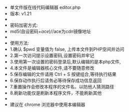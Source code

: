  * 单文件版在线代码编辑器 editor.php
 * 版本: v1.21
 *
 * 密码加密方式:
 * md5(自设密码+$ace) //$ace为cdn镜像地址
 *
 * 使用方法:
 * 1.确认 $pwd 变量值为 false, 上传本文件到PHP空间并访问
 * 2.第一次访问提示设置密码,设置密码并牢记
 * 3.使用第一次设置的密码登录后,默认编辑的是本php文件,
 * 4.本文件是编辑器核心文件,请不要随意修改
 * 5.保存编辑的文件请用 Ctrl + S 按键组合,等待执行结果
 * 6.保存动作执行后请务必等待保存成功信息返回
 * 7.重置操作会修改本程序的文件名，以防他人猜测路径
 * 8.刷新功能仅是刷新本程序文件，不能刷新其他
 *
 * 建议在 chrome 浏览器中使用本编辑器